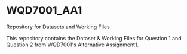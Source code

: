 # WQD7001_AA1
Repository for Datasets and Working Files

This repository contains the Dataset & Working Files for Question 1 and Question 2 from WQD7001's Alternative Assignment1. 
